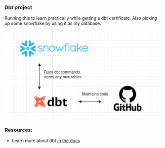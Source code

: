 

### Dbt project
Running this to learn practically while getting a dbt certificate.
Also picking up some snowflake by using it as my database. 

<img src="dbt diagram.PNG" alt="DBT Diagram" />

### Resources:
- Learn more about dbt [in the docs](https://docs.getdbt.com/docs/introduction)

